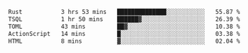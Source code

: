 <!--START_SECTION:waka-->

```txt
Rust           3 hrs 53 mins   ██████████████░░░░░░░░░░░   55.87 %
TSQL           1 hr 50 mins    ██████▓░░░░░░░░░░░░░░░░░░   26.39 %
TOML           43 mins         ██▓░░░░░░░░░░░░░░░░░░░░░░   10.38 %
ActionScript   14 mins         █░░░░░░░░░░░░░░░░░░░░░░░░   03.38 %
HTML           8 mins          ▓░░░░░░░░░░░░░░░░░░░░░░░░   02.04 %
```

<!--END_SECTION:waka-->